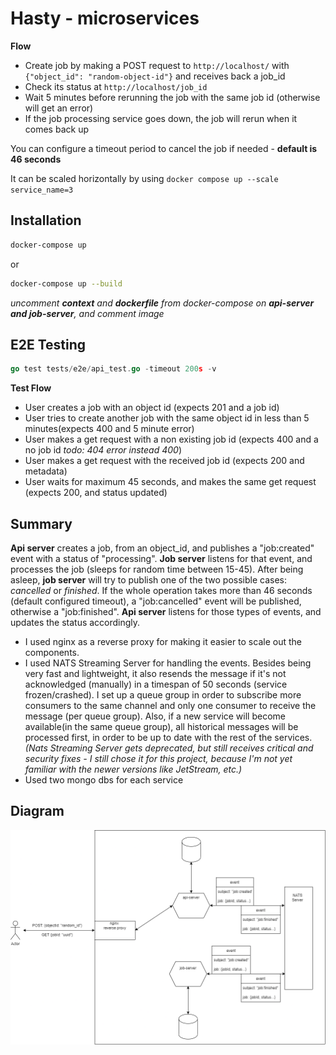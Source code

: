 # Hasty - microservices

**Flow**
- Create job by making a POST request to ```http://localhost/``` with ```{"object_id": "random-object-id"}``` and receives back a job_id
- Check its status at ```http://localhost/job_id```
- Wait 5 minutes before rerunning the job with the same job id (otherwise will get an error)
- If the job processing service goes down, the job will rerun when it comes back up

You can configure a timeout period to cancel the job if needed - **default is 46 seconds**

It can be scaled horizontally by using ```docker compose up --scale service_name=3```

## Installation

```bash
docker-compose up
```
or

```bash
docker-compose up --build
```
*uncomment **context** and **dockerfile** from docker-compose on **api-server and job-server**, and comment image*

## E2E Testing

```go
go test tests/e2e/api_test.go -timeout 200s -v
```
**Test Flow**
- User creates a job with an object id (expects 201 and a job id)
- User tries to create another job with the same object id in less than 5 minutes(expects 400 and 5 minute error)
- User makes a get request with a non existing job id (expects 400 and a no job id *todo: 404 error instead 400*)
- User makes a get request with the received job id (expects 200 and metadata)
- User waits for maximum 45 seconds, and makes the same get request (expects 200, and status updated)

## Summary
**Api server** creates a job, from an object_id, and publishes a "job:created" event with a status of "processing". **Job server** listens for that event, and processes the job (sleeps for random time between 15-45). After being asleep, **job server** will try to publish one of the two possible cases: *cancelled* or *finished*. If the whole operation takes more than 46 seconds (default configured timeout), a "job:cancelled" event will be published, otherwise a "job:finished". **Api server** listens for those types of events, and updates the status accordingly.

- I used nginx as a reverse proxy for making it easier to scale out the components.
- I used NATS Streaming Server for handling the events. Besides being very fast and lightweight, it also resends the message if it's not acknowledged (manually) in a timespan of 50 seconds (service frozen/crashed). I set up a queue group in order to subscribe more consumers to the same channel and only one consumer to receive the message (per queue group). Also, if a new service will become available(in the same queue group), all historical messages will be processed first, in order to be up to date with the rest of the services.
*(Nats Streaming Server gets deprecated, but still receives critical and security fixes - I still chose it for this project, because I'm not yet familiar with the newer versions like JetStream, etc.)*
- Used two mongo dbs for each service

## Diagram
![alt text](https://github.com/bogdan-copocean/hasty-server/raw/main/hasty-server-diagram.png?raw=true)
